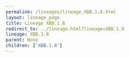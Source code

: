 ```yaml
---
permalink: /lineages/lineage_XBB.1.8.html
layout: lineage_page
title: Lineage XBB.1.8
redirect_to: ../lineage.html?lineage=XBB.1.8
lineage: XBB.1.8
parent: None
children: ['XBB.1.8']
---
```

